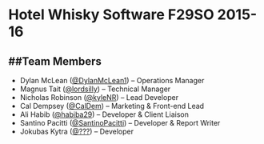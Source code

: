 # Hotel Whisky Software F29SO 2015-16

##Team Members
----

* Dylan McLean ([@DylanMcLean1](http://github.com/DylanMcLean1)) – Operations Manager
* Magnus Tait ([@lordsilly](http://github.com/lordsilly)) – Technical Manager
* Nicholas Robinson ([@kyleNR](http://github.com/kyleNR)) – Lead Developer
* Cal Dempsey ([@CalDem](http://github.com/CalDem)) – Marketing & Front-end Lead
* Ali Habib ([@habiba29](http://github.com/habiba29)) – Developer & Client Liaison
* Santino Pacitti ([@SantinoPacitti](http://github.com/SantinoPacitti)) – Developer & Report Writer
* Jokubas Kytra ([@???](http://github.com/???)) – Developer